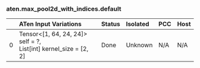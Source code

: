 ### aten.max_pool2d_with_indices.default
|    | ATen Input Variations                                               | Status   | Isolated   | PCC   | Host   |
|---:|:--------------------------------------------------------------------|:---------|:-----------|:------|:-------|
|  0 | Tensor<[1, 64, 24, 24]> self = ?,<br>List[int] kernel_size = [2, 2] | Done     | Unknown    | N/A   | N/A    |

